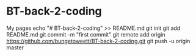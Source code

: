 # BT-back-2-coding
My pages
echo "# BT-back-2-coding" >> README.md
git init
git add README.md
git commit -m "first commit"
git remote add origin https://github.com/bungetoweett/BT-back-2-coding.git
git push -u origin master
